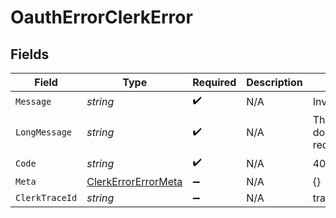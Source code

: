 # OauthErrorClerkError


## Fields

| Field                                                                 | Type                                                                  | Required                                                              | Description                                                           | Example                                                               |
| --------------------------------------------------------------------- | --------------------------------------------------------------------- | --------------------------------------------------------------------- | --------------------------------------------------------------------- | --------------------------------------------------------------------- |
| `Message`                                                             | *string*                                                              | :heavy_check_mark:                                                    | N/A                                                                   | Invalid input                                                         |
| `LongMessage`                                                         | *string*                                                              | :heavy_check_mark:                                                    | N/A                                                                   | The input provided does not meet the requirements.                    |
| `Code`                                                                | *string*                                                              | :heavy_check_mark:                                                    | N/A                                                                   | 400_bad_request                                                       |
| `Meta`                                                                | [ClerkErrorErrorMeta](../../Models/Components/ClerkErrorErrorMeta.md) | :heavy_minus_sign:                                                    | N/A                                                                   | {}                                                                    |
| `ClerkTraceId`                                                        | *string*                                                              | :heavy_minus_sign:                                                    | N/A                                                                   | trace_123456789abcd                                                   |
